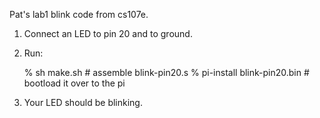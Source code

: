 Pat's lab1 blink code from cs107e.

   1. Connect an LED to pin 20 and to ground.
   2. Run: 

        % sh make.sh                   # assemble blink-pin20.s 
        % pi-install blink-pin20.bin   # bootload it over to the pi

   3. Your LED should be blinking.
